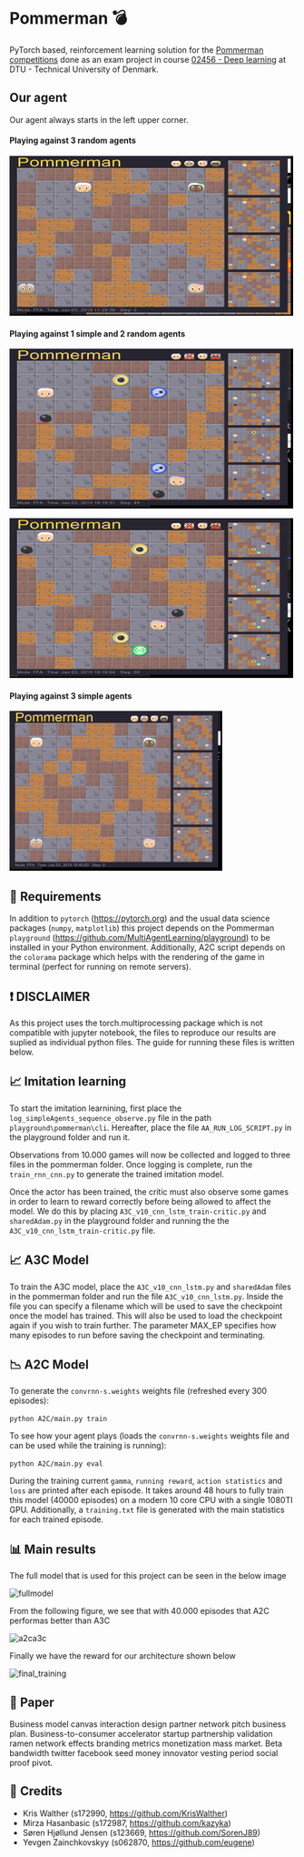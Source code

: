 # Pommerman :bomb:
PyTorch based, reinforcement learning solution for the [Pommerman competitions](https://www.pommerman.com/) done as an exam project in course [02456 - Deep learning](http://kurser.dtu.dk/course/02456) at DTU - Technical University of Denmark.

## Our agent

Our agent always starts in the left upper corner.


#### Playing against 3 random agents

![1simple3random](https://github.com/eugene/pommerman/blob/master/gif/vs-3-random.gif "Playing against 3 randoms")

#### Playing against 1 simple and 2 random agents


![1simple1simple2random](https://github.com/eugene/pommerman/blob/master/gif/vs-simple-2-random.gif "Playing against 1 simple and 2 randoms")

![not_perfect](https://github.com/eugene/pommerman/blob/master/gif/not_perfect.gif "Not perfect run")

#### Playing against 3 simple agents

![1simple3simple](https://github.com/eugene/pommerman/blob/master/gif/ezgif.com-resize.gif "Playing against 3 simple")



## :wrench: Requirements 
In addition to `pytorch` (https://pytorch.org) and the usual data science packages (`numpy`, `matplotlib`) this project depends on the Pommerman `playground` (https://github.com/MultiAgentLearning/playground) to be installed in your Python environment. Additionally, A2C script depends on the `colorama` package which helps with the rendering of the game in terminal (perfect for running on remote servers).

## :exclamation: DISCLAIMER
As this project uses the torch.multiprocessing package which is not compatible with jupyter notebook, the files to reproduce our results are suplied as individual python files. The guide for running these files is written below.

## :chart_with_upwards_trend: Imitation learning
To start the imitation learnining, first place the ```log_simpleAgents_sequence_observe.py``` file in the path ```playground\pommerman\cli```. Hereafter, place the file ```AA_RUN_LOG_SCRIPT.py``` in the playground folder and run it.

Observations from 10.000 games will now be collected and logged to three files in the pommerman folder. Once logging is complete, run the ```train_rnn_cnn.py``` to generate the trained imitation model.

Once the actor has been trained, the critic must also observe some games in order to learn to reward correctly before being allowed to affect the model. We do this by placing ```A3C_v10_cnn_lstm_train-critic.py``` and ```sharedAdam.py``` in the playground folder and running the the ```A3C_v10_cnn_lstm_train-critic.py``` file.

## :chart_with_upwards_trend: A3C Model
To train the A3C model, place the ```A3C_v10_cnn_lstm.py``` and ```sharedAdam``` files in the pommerman folder and run the file ```A3C_v10_cnn_lstm.py```. Inside the file you can specify a filename which will be used to save the checkpoint once the model has trained. This will also be used to load the checkpoint again if you wish to train further. The parameter MAX_EP specifies how many episodes to run before saving the checkpoint and terminating.

## :chart_with_downwards_trend: A2C Model
To generate the `convrnn-s.weights` weights file (refreshed every 300 episodes):

```python A2C/main.py train``` 

To see how your agent plays (loads the `convrnn-s.weights` weights file and can be used while the training is running):

```python A2C/main.py eval``` 

During the training current `gamma`, `running reward`, `action statistics` and `loss` are printed after each episode. It takes around 48 hours to fully train this model (40000 episodes) on a modern 10 core CPU with a single 1080TI GPU. Additionally, a `training.txt` file is generated with the main statistics for each trained episode.

## :bar_chart: Main results
The full model that is used for this project can be seen in the below image

![fullmodel](https://github.com/eugene/pommerman/blob/master/img/architecture.png "The full model")

From the following figure, we see that with 40.000 episodes that A2C performas better than A3C

![a2ca3c](https://github.com/eugene/pommerman/blob/master/img/A2C_vs_A3C.png "Performance between A3C and A2c")

Finally we have the reward for our architecture shown below

![final_training](https://github.com/eugene/pommerman/blob/master/img/final_training.png "Finally the final model with its reward")

## :page_facing_up: Paper
Business model canvas interaction design partner network pitch business plan. Business-to-consumer accelerator startup partnership validation ramen network effects branding metrics monetization mass market. Beta bandwidth twitter facebook seed money innovator vesting period social proof pivot.

## :bust_in_silhouette: Credits
* Kris Walther (s172990, https://github.com/KrisWalther)
* Mirza Hasanbasic (s172987, https://github.com/kazyka)
* Søren Hjøllund Jensen (s123669, https://github.com/SorenJ89)
* Yevgen Zainchkovskyy (s062870, https://github.com/eugene)
